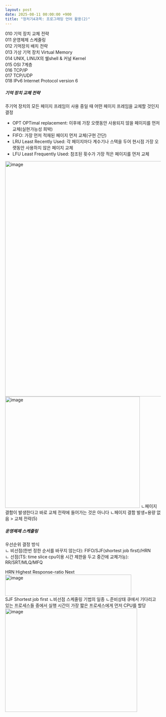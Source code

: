 ```yaml
---
layout: post
date: 2025-08-11 00:00:00 +900
title: "정처기4과목: 프로그래밍 언어 활용(2)"
---
```


010 기억 장치 교체 전략  
011 운영체제 스케줄링  
012 기억장치 배치 전략  
013 가상 기억 장치 Virtual Memory  
014 UNIX, LINUX의 쉘shell & 커널 Kernel  
015 OSI 7계층  
016 TCP/IP  
017 TCP/UDP  
018 IPv6 Internet Protocol version 6  

##### 기억 장치 교체 전략  
주기억 장치의 모든 페이지 프레임이 사용 중일 때 어떤 페이지 프레임을 교체할 것인지 결정 
* OPT OPTimal replacement: 이후에 가장 오랫동안 사용되지 않을 페이지를 먼저 교체(실현가능성 희박)
* FIFO: 가장 먼저 적재된 페이지 먼저 교체(구현 간단)
* LRU Least Recently Used: 각 페이지마다 계수기나 스택을 두어 현시점 가장 오랫동안 사용하지 않은 페이지 교체
* LFU Least Frequently Used: 참조된 횟수가 가장 적은 페이지를 먼저 교체  
<img width="695" height="759" alt="image" src="https://github.com/user-attachments/assets/1138362e-1653-49af-befb-b0dac8093fbb" />  
<img width="436" height="359" alt="image" src="https://github.com/user-attachments/assets/053e0017-9c75-4c84-823b-691c1e255042" />  
ㄴ페이지 결함이 발생한다고 바로 교체 전략에 들어가는 것은 아니다  
ㄴ페이지 결함 발생+용량 없음 > 교체 전략(5)  

##### 운영체제 스케줄링 
우선순위 결정 방식  
ㄴ 비선점(한번 정한 순서를 바꾸지 않는다): FIFO/SJF(shortest job first)/HRN  
ㄴ 선점(TS: time slice cpu이용 시간 제한을 두고 중간에 교체가능): RR/SRT/MLQ/MFQ  

HRN Highest Response-ratio Next  
<img width="408" height="69" alt="image" src="https://github.com/user-attachments/assets/94900615-f9e9-4486-b1fb-a7c266a3e45e" />  
SJF Shortest job first 
ㄴ비선점 스케줄링 기법의 일종
ㄴ준비상태 큐에서 기다리고 있는 프로세스들 중에서 실행 시간이 가장 짧은 프로세스에게 먼저 CPU를 할당  
<img width="427" height="334" alt="image" src="https://github.com/user-attachments/assets/ae1147fe-7d4d-47ef-8e7e-bffeb0031154" />  


